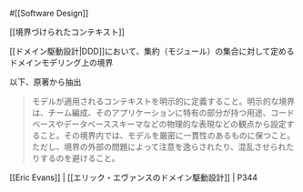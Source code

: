 #[[Software Design]]

[[境界づけられたコンテキスト]]

[[ドメイン駆動設計|DDD]]において、集約（モジュール）の集合に対して定めるドメインモデリング上の境界

以下、原著から抽出

> モデルが適用されるコンテキストを明示的に定義すること。明示的な境界は、チーム編成、そのアプリケーションに特有の部分が持つ用途、コードベースやデータベーススキーマなどの物理的な表現などの観点から設定すること。その境界内では、モデルを厳密に一貫性のあるものに保つこと。ただし、境界の外部の問題によって注意を逸らされたり、混乱させられたりするのを避けること。

[[Eric Evans]] | [[エリック・エヴァンスのドメイン駆動設計]] | P344
